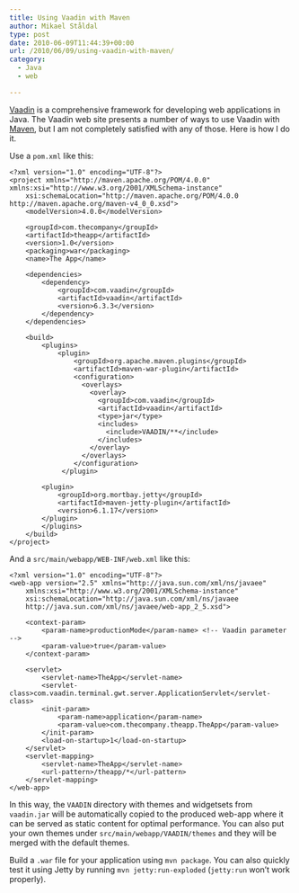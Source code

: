 ```yaml
---
title: Using Vaadin with Maven
author: Mikael Ståldal
type: post
date: 2010-06-09T11:44:39+00:00
url: /2010/06/09/using-vaadin-with-maven/
category:
  - Java
  - web

---
```

[Vaadin][1] is a comprehensive framework for developing web applications in Java. The Vaadin web site presents a number of ways to use Vaadin with [Maven][2], but I am not completely satisfied with any of those. Here is how I do it.

Use a `pom.xml` like this:

```
<?xml version="1.0" encoding="UTF-8"?>
<project xmlns="http://maven.apache.org/POM/4.0.0" xmlns:xsi="http://www.w3.org/2001/XMLSchema-instance"
	xsi:schemaLocation="http://maven.apache.org/POM/4.0.0 http://maven.apache.org/maven-v4_0_0.xsd">
	<modelVersion>4.0.0</modelVersion>

	<groupId>com.thecompany</groupId>
	<artifactId>theapp</artifactId>
	<version>1.0</version>
	<packaging>war</packaging>
	<name>The App</name>
    
	<dependencies>
        <dependency>
            <groupId>com.vaadin</groupId>
            <artifactId>vaadin</artifactId>
            <version>6.3.3</version>
        </dependency>
	</dependencies>

	<build>
		<plugins>
	        <plugin>
	            <groupId>org.apache.maven.plugins</groupId>
	            <artifactId>maven-war-plugin</artifactId>
	            <configuration>
	              <overlays>
	                <overlay>
		              <groupId>com.vaadin</groupId>
		              <artifactId>vaadin</artifactId>
		              <type>jar</type>
		              <includes>
		                <include>VAADIN/**</include>
		              </includes>
	                </overlay>
	              </overlays>
	            </configuration>
	         </plugin>

		<plugin>
			<groupId>org.mortbay.jetty</groupId>
			<artifactId>maven-jetty-plugin</artifactId>
			<version>6.1.17</version>
		</plugin>
        </plugins>		
	</build>
</project>

```

And a `src/main/webapp/WEB-INF/web.xml` like this:

```
<?xml version="1.0" encoding="UTF-8"?>
<web-app version="2.5" xmlns="http://java.sun.com/xml/ns/javaee"
	xmlns:xsi="http://www.w3.org/2001/XMLSchema-instance"
	xsi:schemaLocation="http://java.sun.com/xml/ns/javaee 
	http://java.sun.com/xml/ns/javaee/web-app_2_5.xsd">

	<context-param>
	    <param-name>productionMode</param-name> <!-- Vaadin parameter -->
	    <param-value>true</param-value>
	</context-param>

	<servlet>
		<servlet-name>TheApp</servlet-name>
		<servlet-class>com.vaadin.terminal.gwt.server.ApplicationServlet</servlet-class>
		<init-param>
			<param-name>application</param-name>
			<param-value>com.thecompany.theapp.TheApp</param-value>
		</init-param>
		<load-on-startup>1</load-on-startup>
	</servlet>
	<servlet-mapping>
		<servlet-name>TheApp</servlet-name>
		<url-pattern>/theapp/*</url-pattern>
	</servlet-mapping>
</web-app>

```

In this way, the `VAADIN` directory with themes and widgetsets from `vaadin.jar` will be automatically copied to the produced web-app where it can be served as static content for optimal performance. You can also put your own themes under `src/main/webapp/VAADIN/themes` and they will be merged with the default themes.

Build a `.war` file for your application using `mvn package`. You can also quickly test it using Jetty by running `mvn jetty:run-exploded` (`jetty:run` won&#8217;t work properly).

 [1]: http://vaadin.com/
 [2]: http://maven.apache.org/